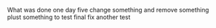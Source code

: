 What was done one day five change something and remove something
plust something to test final fix
another test

